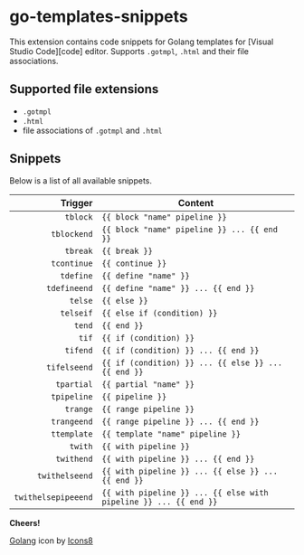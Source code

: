 # go-templates-snippets

This extension contains code snippets for Golang templates for [Visual Studio Code][code] editor. Supports `.gotmpl`, `.html` and their file associations.

## Supported file extensions
* `.gotmpl`
* `.html`
* file associations of `.gotmpl` and `.html`

## Snippets

Below is a list of all available snippets.

| Trigger  | Content |
| -------: | ------- |
| `tblock`   | `{{ block "name" pipeline }}`|
| `tblockend`   | `{{ block "name" pipeline }} ... {{ end }}` |
| `tbreak`   | `{{ break }}` |
| `tcontinue`   | `{{ continue }}` |
| `tdefine`   | `{{ define "name" }}` |
| `tdefineend`   | `{{ define "name" }} ... {{ end }}` |
| `telse`   | `{{ else }}` |
| `telseif`   | `{{ else if (condition) }}` |
| `tend`   | `{{ end }}` |
| `tif`   | `{{ if (condition) }}` |
| `tifend`   | `{{ if (condition) }} ... {{ end }}` |
| `tifelseend`   | `{{ if (condition) }} ... {{ else }} ... {{ end }}` |
| `tpartial`   | `{{ partial "name" }}` |
| `tpipeline`   | `{{ pipeline }}` |
| `trange`   | `{{ range pipeline }}` |
| `trangeend`   | `{{ range pipeline }} ... {{ end }}` |
| `ttemplate`   | `{{ template "name" pipeline }}` |
| `twith`   | `{{ with pipeline }}` |
| `twithend`   | `{{ with pipeline }} ... {{ end }}` |
| `twithelseend`   | `{{ with pipeline }} ... {{ else }} ... {{ end }}` |
| `twithelsepipeeend`   | `{{ with pipeline }} ... {{ else with pipeline }} ... {{ end }}` |

<!-- TODO add short video -->

<!-- ## Release Notes

Users appreciate release notes as you update your extension.

### 1.0.0

Initial release of ...

### 1.0.1

Fixed issue #.

### 1.1.0

Added features X, Y, and Z.

--- -->


**Cheers!**

<a target="_blank" href="https://icons8.com/icon/44442/golang">Golang</a> icon by <a target="_blank" href="https://icons8.com">Icons8</a>